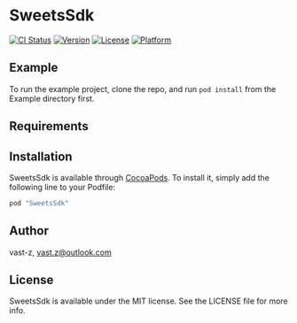 # SweetsSdk

[![CI Status](http://img.shields.io/travis/vast-z/SweetsSdk.svg?style=flat)](https://travis-ci.org/vast-z/SweetsSdk)
[![Version](https://img.shields.io/cocoapods/v/SweetsSdk.svg?style=flat)](http://cocoapods.org/pods/SweetsSdk)
[![License](https://img.shields.io/cocoapods/l/SweetsSdk.svg?style=flat)](http://cocoapods.org/pods/SweetsSdk)
[![Platform](https://img.shields.io/cocoapods/p/SweetsSdk.svg?style=flat)](http://cocoapods.org/pods/SweetsSdk)

## Example

To run the example project, clone the repo, and run `pod install` from the Example directory first.

## Requirements

## Installation

SweetsSdk is available through [CocoaPods](http://cocoapods.org). To install
it, simply add the following line to your Podfile:

```ruby
pod "SweetsSdk"
```

## Author

vast-z, vast.z@outlook.com

## License

SweetsSdk is available under the MIT license. See the LICENSE file for more info.
